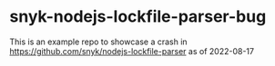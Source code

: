 # snyk-nodejs-lockfile-parser-bug
This is an example repo to showcase a crash in https://github.com/snyk/nodejs-lockfile-parser as of 2022-08-17








